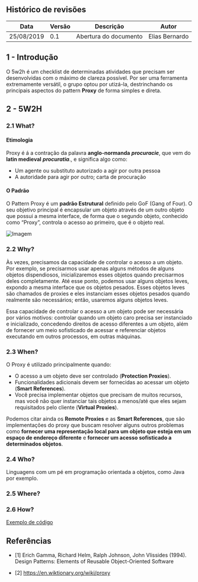 ## Histórico de revisões

|Data|Versão|Descrição|Autor|
|-|-|-|-|
|25/08/2019|0.1| Abertura do documento |Elias Bernardo|

## 1 - Introdução

O 5w2h é um checklist de determinadas atividades que precisam ser desenvolvidas com o máximo de clareza possível. Por ser uma ferramenta extremamente versátil, o grupo optou por utizá-la, destrinchando os principais aspectos do pattern __Proxy__ de forma simples e direta.

## 2 - 5W2H

### 2.1 What?

#### Etimologia

Proxy é á a contração da palavra __anglo-normanda__ ***procuracie***, que vem do __latin medieval__ ***procuratia***., e significa algo como:

 - Um agente ou substituto autorizado a agir por outra pessoa
 - A autoridade para agir por outro; carta de procuração

#### O Padrão

O Pattern Proxy é um __padrão Estrutural__ definido pelo GoF (Gang of Four). O seu objetivo principal é encapsular um objeto através de um outro objeto que possui a mesma interface, de forma que o segundo objeto, conhecido como “Proxy”, controla o acesso ao primeiro, que é o objeto real.

![Imagem](https://upload.wikimedia.org/wikipedia/commons/6/6e/W3sDesign_Proxy_Design_Pattern_UML.jpg)

### 2.2 Why?

Às vezes, precisamos da capacidade de controlar o acesso a um objeto. Por exemplo, se precisarmos usar apenas alguns métodos de alguns objetos dispendiosos, inicializaremos esses objetos quando precisarmos deles completamente. Até esse ponto, podemos usar alguns objetos leves, expondo a mesma interface que os objetos pesados. Esses objetos leves são chamados de proxies e eles instanciam esses objetos pesados quando realmente são necessários; então, usaremos alguns objetos leves.

Essa capacidade de controlar o acesso a um objeto pode ser necessária por vários motivos: controlar quando um objeto caro precisa ser instanciado e inicializado, concedendo direitos de acesso diferentes a um objeto, além de fornecer um meio sofisticado de acessar e referenciar objetos executando em outros processos, em outras máquinas.

### 2.3 When?

O Proxy é utilizado principalmente quando:

- O acesso a um objeto deve ser controlado (__Protection Proxies__).
- Funcionalidades adicionais devem ser fornecidas ao acessar um objeto (__Smart References__).
- Você precisa implementar objetos que precisam de muitos recursos, mas você não quer instanciar tais objetos a menos/até que eles sejam requisitados pelo cliente (__Virtual Proxies__).

Podemos citar ainda os __Remote Proxies__ e as __Smart References__, que são implementações do proxy que buscam resolver alguns outros problemas como __fornecer uma representação local para um objeto que esteja em um espaço de endereço diferente__ e __fornecer um acesso sofisticado a determinados objetos__.

### 2.4 Who?

Linguagens com um pé em programação orientada a objetos, como Java por exemplo.

### 2.5 Where?

<!-- Faz sentido colocar aonde? -->

### 2.6 How?

[Exemplo de código]()

## Referências

- [1] Erich Gamma, Richard Helm, Ralph Johnson, John Vlissides (1994). Design Patterns: Elements of Reusable Object-Oriented Software

- [2] https://en.wiktionary.org/wiki/proxy